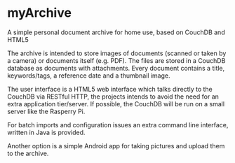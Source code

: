 # myArchive
A simple personal document archive for home use, based on CouchDB and HTML5

The archive is intended to store images of documents (scanned or taken by a camera) or documents itself (e.g. PDF).
The files are stored in a CouchDB database as documents with attachments.
Every document contains a title, keywords/tags, a reference date and a thumbnail image.

The user interface is a HTML5 web interface which talks directly to the CouchDB via RESTful HTTP, 
the projects intends to avoid the need for an extra application tier/server.
If possible, the CouchDB will be run on a small server like the Rasperry Pi.

For batch imports and configuration issues an extra command line interface, written in Java is provided.

Another option is a simple Android app for taking pictures and upload them to the archive.
